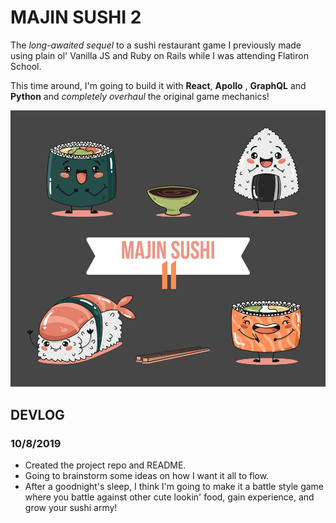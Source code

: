 # MAJIN SUSHI 2
The *long-awaited sequel* to a sushi restaurant game I previously made using plain ol' Vanilla JS and Ruby on Rails while I was attending Flatiron School.

This time around, I'm going to build it with **React**, **Apollo** , **GraphQL** and **Python** and *completely overhaul* the original game mechanics!

![](/majinsushi2.jpg)

## DEVLOG
### 10/8/2019
- Created the project repo and README. 
- Going to brainstorm some ideas on how I want it all to flow.
- After a goodnight's sleep, I think I'm going to make it a battle style game where you battle against other cute lookin' food, gain experience, and grow your sushi army!